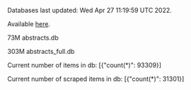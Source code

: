 Databases last updated: Wed Apr 27 11:19:59 UTC 2022. 

Available [here](https://github.com/cbeauhilton/ash-db/releases).


73M	abstracts.db

303M	abstracts_full.db

Current number of items in db:
[{"count(*)": 93309}]

Current number of scraped items in db:
[{"count(*)": 31301}]
